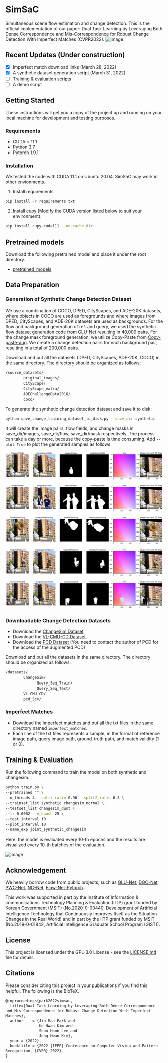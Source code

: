 # SimSaC
Simultaneous scene flow estimation and change detection.
This is the official implementation of our paper: Dual Task Learning by Leveraging Both Dense Correspondence and Mis-Correspondence for Robust Change Detection With Imperfect Matches (CVPR2022).
![image](https://user-images.githubusercontent.com/10328020/159301196-30926aa7-dffd-40f2-a6d2-e9b00f44ec2c.png)

## Recent Updates (Under construction)
- [x] Imperfect match download links (March 28, 2022)
- [x] A synthetic dataset generation script (March 31, 2022)
- [ ] Training & evaluation scripts 
- [ ] A demo script
 
## Getting Started

These instructions will get you a copy of the project up and running on your local machine for development and testing purposes.

### Requirements

* CUDA = 11.1
* Python 3.7
* Pytorch 1.9.1

### Installation

We tested the code with CUDA 11.1 on Ubuntu 20.04. SimSaC may work in other envionments.

1. Install requirements

```bash
pip install -r requirements.txt
```
2. Install cupy (Modify the CUDA version listed below to suit your environment).

```bash
pip install cupy-cuda111 --no-cache-dir
```
## Pretrained models

Download the following pretrained model and place it under the root directory.
- [pretrained_models](TBU)


## Data Preparation
### Generation of Synthetic Change Detection Dataset
We use a combination of COCO, DPED, CityScapes, and ADE-20K datasets, where objects in COCO are used as foregrounds and where images from DPED, CityScapes, and ADE-20K datasets are used as backgrounds. For the flow and background generation of ref. and query, we used the synthetic flow dataset generation code from [GLU-Net](https://github.com/PruneTruong/GLU-Net) resulting in 40,000 pairs. For the change mask foreground generation, we utilize Copy-Paste from [Copy-paste-aug](https://github.com/conradry/copy-paste-aug). We create 5 change detection pairs for each background pair, resulting in a total of 200,000 pairs.

Download and put all the datasets (DPED, CityScapes, ADE-20K, COCO) in the same directory. The directory should be organized as follows:
```bash
/source_datasets/
        original_images/
        CityScape/
        CityScape_extra/
        ADEChallengeData2016/
        coco/
```
To generate the synthetic change detection dataset and save it to disk:
```bash
python save_change_training_dataset_to_disk.py --save_dir synthetic
```

It will create the image pairs, flow fields, and change masks in save_dir/images, save_dir/flow, save_dir/mask respectively.
The process can take a day or more, because the copy-paste is time consuming. Add ```--plot True``` to plot the generated samples as follows:

![image](fig/synthetic_pair_39998.png)

### Downloadable Change Detection Datasets
- Download the [ChangeSim Dataset](https://github.com/SAMMiCA/ChangeSim)
- Download the [VL-CMU-CD Dataset](https://drive.google.com/file/d/0B-IG2NONFdciOWY5QkQ3OUgwejQ/view?resourcekey=0-rEzCjPFmDFjt4UMWamV4Eg)
- Download the [PCD Dataset](https://github.com/kensakurada/sscdnet) (You need to contact the author of PCD for the access of the augmented PCD)

Download and put all the datasets in the same directory. The directory should be organized as follows: 
```bash
/datasets/
        ChangeSim/
              Query_Seq_Train/
              Query_Seq_Test/ 
        VL-CMU-CD/
        pcd_5cv/
```

### Imperfect Matches
 - Download the [imperfect matches](https://drive.google.com/file/d/19ZR1-d6o2pgcwlH20Z-OFGwxYdd_Wkzq/view?usp=sharing) and put all the txt files in the same directory named ```imperfect_matches```. 
 - Each line of the txt files represents a sample, in the format of reference image path, query image path, ground-truth path, and match validity (1 or 0).

## Training & Evaluation

Run the following command to train the model on both synthetic and changesim.

```bash
python train.py \
--pretrained "" \
--n_threads 4 --split_ratio 0.90 --split2_ratio 0.5 \
--trainset_list synthetic changesim_normal \
--testset_list changesim_dust \
--lr 0.0002 --n_epoch 25 \
--test_interval 10
--plot_interval 10
--name_exp joint_synthetic_changesim
```
Here, the model is evaluated every 10-th epochs and the results are visualized every 10-th batches of the evaluation.

![image](https://user-images.githubusercontent.com/10328020/159301703-7dc9a7b1-aeab-4621-b533-04a1c1899690.png)


## Acknowledgement

We heavily borrow code from public projects, such as [GLU-Net](https://github.com/PruneTruong/GLU-Net), [DGC-Net](https://github.com/AaltoVision/DGC-Net), [PWC-Net](https://github.com/NVlabs/PWC-Net), [NC-Net](https://github.com/ignacio-rocco/ncnet), [Flow-Net-Pytorch](https://github.com/ClementPinard/FlowNetPytorch)...

This work was supported in part by the Institute of Information & communications Technology Planning & Evaluation (IITP) grant funded by Korean Government (MSIT) (No.2020-0-00440, Development of Artificial Intelligence Technology that Continuously Improves Itself as the Situation Changes
in the Real World) and in part by the IITP grant funded by MSIT (No.2019-0-01842, Artificial Intelligence Graduate School Program (GIST)).


## License

This project is licensed under the GPL-3.0 License - see the [LICENSE.md](LICENSE.md) file for details

## Citations

Please consider citing this project in your publications if you find this helpful.
The following is the BibTeX.

```
@inproceedings{park2022simsac,
  title={Dual Task Learning by Leveraging Both Dense Correspondence and Mis-Correspondence for Robust Change Detection With Imperfect Matches},
  author    = {Jin-Man Park and
               Ue-Hwan Kim and
               Seon-Hoon Lee and
               Jong-Hwan Kim},
  year = {2022},
  booktitle = {2022 {IEEE} Conference on Computer Vision and Pattern Recognition, {CVPR} 2022}
}
```
